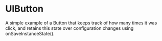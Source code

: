 # UIButton

A simple example of a Button that keeps track of how many times it was
click, and retains this state over configuration changes using
onSaveInstanceState().
